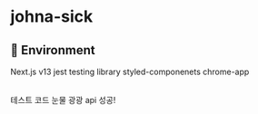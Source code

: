 # johna-sick

## 🌈 Environment
Next.js v13
jest
testing library
styled-componenets
chrome-app

<br/> 테스트 코드 눈물 광광
api 성공!
